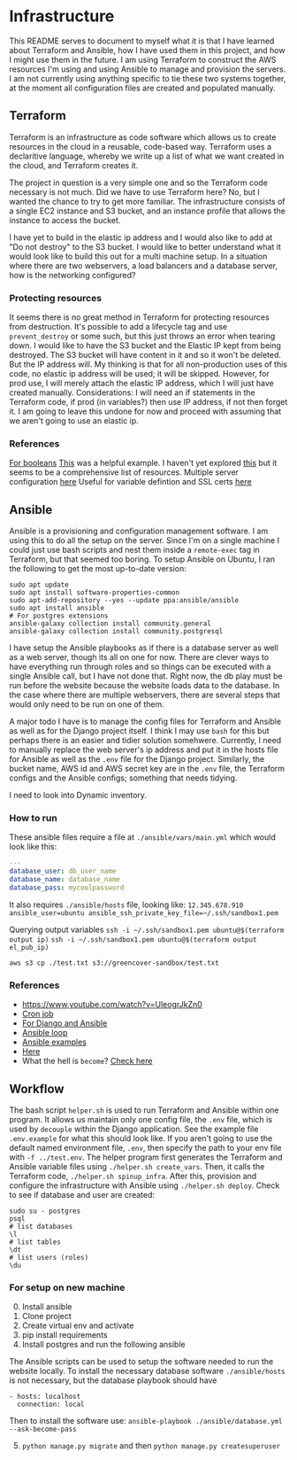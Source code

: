 # Infrastructure

This README serves to document to myself what it is that I have learned about Terraform and Ansible, how I have used them in this project, and how I might use them in the future.
I am using Terraform to construct the AWS resources I'm using and using Ansible to manage and provision the servers.
I am not currently using anything specific to tie these two systems together, at the moment all configuration files are created and populated manually.

## Terraform

Terraform is an infrastructure as code software which allows us to create resources in the cloud in a reusable, code-based way.
Terraform uses a declaritive language, whereby we write up a list of what we want created in the cloud, and Terraform creates it.

The project in question is a very simple one and so the Terraform code necessary is not much.
Did we have to use Terraform here? No, but I wanted the chance to try to get more familiar.
The infrastructure consists of a single EC2 instance and S3 bucket, and an instance profile that allows the instance to access the bucket.

I have yet to build in the elastic ip address and I would also like to add at "Do not destroy" to the S3 bucket.
I would like to better understand what it would look like to build this out for a multi machine setup. 
In a situation where there are two webservers, a load balancers and a database server, how is the networking configured?

### Protecting resources

It seems there is no great method in Terraform for protecting resources from destruction.
It's possible to add a lifecycle tag and use `prevent_destroy` or some such, but this just throws an error when tearing down.
I would like to have the S3 bucket and the Elastic IP kept from being destroyed. 
The S3 bucket will have content in it and so it won't be deleted.
But the IP address will. 
My thinking is that for all non-production uses of this code, no elastic ip address will be used; it will be skipped.
However, for prod use, I will merely attach the elastic IP address, which I will just have created manually.
Considerations:
I will need an if statements in the Terraform code, if prod (in variables?) then use IP address, if not then forget it.
I am going to leave this undone for now and proceed with assuming that we aren't going to use an elastic ip.

### References

[For booleans](https://blog.gruntwork.io/terraform-tips-tricks-loops-if-statements-and-gotchas-f739bbae55f9)
[This](https://www.youtube.com/watch?v=UleogrJkZn0) was a helpful example.
I haven't yet explored [this](https://github.com/28mm/awesome-terraform) but it seems to be a comprehensive list of resources.
Multiple server configuration [here](https://medium.com/@dhelios/terraform-by-examples-part-1-ef3e3be7b88b)
Useful for variable defintion and SSL certs [here](https://medium.com/modern-stack/5-minute-static-ssl-website-in-aws-with-terraform-76819a12d412)

## Ansible

Ansible is a provisioning and configuration management software.
I am using this to do all the setup on the server. 
Since I'm on a single machine I could just use bash scripts and nest them inside a `remote-exec` tag in Terraform, but that seemed too boring.
To setup Ansible on Ubuntu, I ran the following to get the most up-to-date version:
```shell
sudo apt update
sudo apt install software-properties-common
sudo apt-add-repository --yes --update ppa:ansible/ansible
sudo apt install ansible
# For postgres extensions
ansible-galaxy collection install community.general
ansible-galaxy collection install community.postgresql
```

I have setup the Ansible playbooks as if there is a database server as well as a web server, though its all on one for now. 
There are clever ways to have everything run through roles and so things can be executed with a single Ansible call, but I have not done that.
Right now, the db play must be run before the website because the website loads data to the database.
In the case where there are multiple webservers, there are several steps that would only need to be run on one of them.

A major todo I have is to manage the config files for Terraform and Ansible as well as for the Django project itself.
I think I may use `bash` for this but perhaps there is an easier and tidier solution somehwere.
Currently, I need to manually replace the web server's ip address and put it in the hosts file for Ansible as well as the `.env` file for the Django project. 
Similarly, the bucket name, AWS id and AWS secret key are in the `.env` file, the Terraform configs and the Ansible configs; something that needs tidying.

I need to look into Dynamic inventory.

### How to run

These ansible files require a file at `./ansible/vars/main.yml` which would look like this:
```yaml
---
database_user: db_user_name
database_name: database_name
database_pass: mycoolpassword
```

It also requires `./ansible/hosts` file, looking like:
`12.345.678.910 ansible_user=ubuntu ansible_ssh_private_key_file=~/.ssh/sandbox1.pem`

Querying output variables
`ssh -i ~/.ssh/sandbox1.pem ubuntu@$(terraform output ip)`
`ssh -i ~/.ssh/sandbox1.pem ubuntu@$(terraform output el_pub_ip)`


`aws s3 cp ./test.txt s3://greencover-sandbox/test.txt`


### References

 - https://www.youtube.com/watch?v=UleogrJkZn0
 - [Cron job](https://docs.ansible.com/ansible/latest/collections/ansible/builtin/cron_module.html)
 - [For Django and Ansible](https://realpython.com/automating-django-deployments-with-fabric-and-ansible/)
 - [Ansible loop](https://linuxhint.com/install_multiple_packages_centos_ansible/)
 - [Ansible examples](https://github.com/ansible/ansible-examples/tree/master/lamp_simple)
 - [Here](https://ansible.github.io/workshops/exercises/ansible_rhel/1.2-adhoc/) 
 - What the hell is `become`? [Check here](http://docs.ansible.com/ansible/latest/user_guide/become.html)


## Workflow

The bash script `helper.sh` is used to run Terraform and Ansible within one program.
It allows us maintain only one config file, the `.env` file, which is used by `decouple` within the Django application.
See the example file `.env.example` for what this should look like.
If you aren't going to use the default named environment file, `.env`, then specify the path to your env file with `-f ../test.env`.
The helper program first generates the Terraform and Ansible variable files using
`./helper.sh create_vars`.
Then, it calls the Terraform code, `./helper.sh spinup_infra`.
After this, provision and configure the infrastructure with Ansible using `./helper.sh deploy`.
Check to see if database and user are created:
```shell
sudo su - postgres
psql
# list databases
\l
# list tables
\dt
# list users (roles)
\du
```

### For setup on new machine

0. Install ansible
1. Clone project
2. Create virtual env and activate
3. pip install requirements
4. Install postgres and run the following ansible


The Ansible scripts can be used to setup the software needed to run the website locally.
To install the necessary database software `./ansible/hosts` is not necessary, but the database playbook should have 
```
- hosts: localhost
  connection: local
```
Then to install the software use:
`ansible-playbook ./ansible/database.yml --ask-become-pass`

5. `python manage.py migrate`
 and then `python manage.py createsuperuser`
